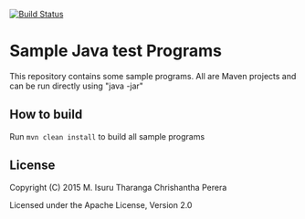 [![Build Status](https://travis-ci.org/chrishantha/sample-java-programs.svg?branch=master)](https://travis-ci.org/chrishantha/sample-java-programs)

Sample Java test Programs
====================

This repository contains some sample programs. All are Maven projects and can be run directly using "java -jar"

## How to build

Run `mvn clean install` to build all sample programs

## License

Copyright (C) 2015 M. Isuru Tharanga Chrishantha Perera

Licensed under the Apache License, Version 2.0
